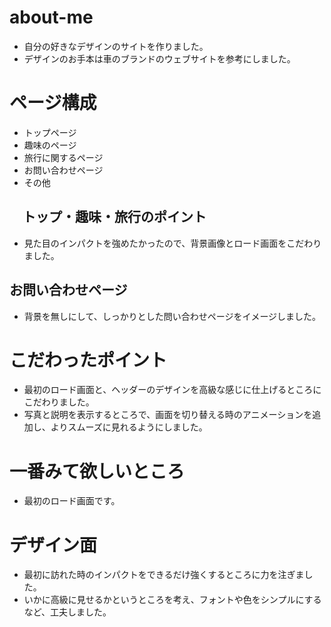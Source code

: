 # about-me
- 自分の好きなデザインのサイトを作りました。
- デザインのお手本は車のブランドのウェブサイトを参考にしました。
# ページ構成
- トップページ
- 趣味のページ
- 旅行に関するページ
- お問い合わせページ
- その他
## 　トップ・趣味・旅行のポイント
- 見た目のインパクトを強めたかったので、背景画像とロード画面をこだわりました。
## お問い合わせページ
- 背景を無しにして、しっかりとした問い合わせページをイメージしました。
# こだわったポイント
- 最初のロード画面と、ヘッダーのデザインを高級な感じに仕上げるところにこだわりました。
- 写真と説明を表示するところで、画面を切り替える時のアニメーションを追加し、よりスムーズに見れるようにしました。
# 一番みて欲しいところ
- 最初のロード画面です。
# デザイン面
- 最初に訪れた時のインパクトをできるだけ強くするところに力を注ぎました。
- いかに高級に見せるかというところを考え、フォントや色をシンプルにするなど、工夫しました。
